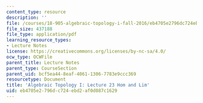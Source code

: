 ```yaml
---
content_type: resource
description: ''
file: /courses/18-905-algebraic-topology-i-fall-2016/eb4705e2796dc724ebd2af0d087c1629_MIT18_905F16_lec23.pdf
file_size: 437188
file_type: application/pdf
learning_resource_types:
- Lecture Notes
license: https://creativecommons.org/licenses/by-nc-sa/4.0/
ocw_type: OCWFile
parent_title: Lecture Notes
parent_type: CourseSection
parent_uid: bcf5ea44-8eaf-4061-1306-7783e9ccc369
resourcetype: Document
title: 'Algebraic Topology I: Lecture 23 Hom and Lim'
uid: eb4705e2-796d-c724-ebd2-af0d087c1629
---
```

